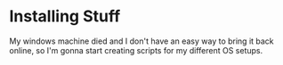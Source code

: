 # Installing Stuff
My windows machine died and I don't have an easy way to bring it back online, so I'm gonna start creating scripts for my different OS setups.